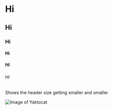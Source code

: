 # Hi
## Hi
### Hi
#### Hi
##### Hi
###### Hi

Shows the header size getting smaller and smaller


![Image of Yaktocat](https://octodex.github.com/images/yaktocat.png)

